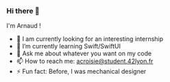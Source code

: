 ### Hi there 👋

I'm Arnaud !

- 🔭 I am currently looking for an interesting internship
- 🌱 I’m currently learning Swift/SwiftUI
- 💬 Ask me about whatever you want on my code
- 📫 How to reach me: acroisie@student.42lyon.fr
- ⚡ Fun fact: Before, I was mechanical designer
